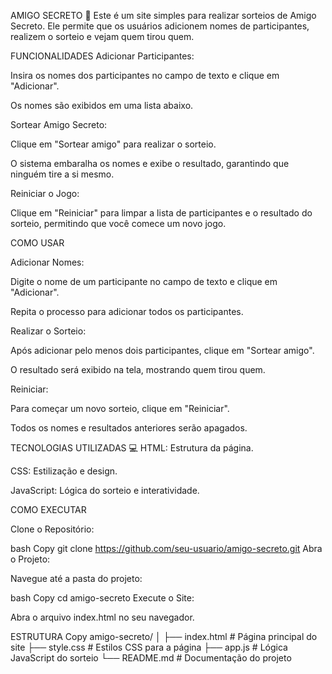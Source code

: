 AMIGO SECRETO 🎉
Este é um site simples para realizar sorteios de Amigo Secreto. Ele permite que os usuários adicionem nomes de participantes, realizem o sorteio e vejam quem tirou quem.

FUNCIONALIDADES
Adicionar Participantes:

Insira os nomes dos participantes no campo de texto e clique em "Adicionar".

Os nomes são exibidos em uma lista abaixo.

Sortear Amigo Secreto:

Clique em "Sortear amigo" para realizar o sorteio.

O sistema embaralha os nomes e exibe o resultado, garantindo que ninguém tire a si mesmo.

Reiniciar o Jogo:

Clique em "Reiniciar" para limpar a lista de participantes e o resultado do sorteio, permitindo que você comece um novo jogo.

COMO USAR

Adicionar Nomes:

Digite o nome de um participante no campo de texto e clique em "Adicionar".

Repita o processo para adicionar todos os participantes.

Realizar o Sorteio:

Após adicionar pelo menos dois participantes, clique em "Sortear amigo".

O resultado será exibido na tela, mostrando quem tirou quem.

Reiniciar:

Para começar um novo sorteio, clique em "Reiniciar".

Todos os nomes e resultados anteriores serão apagados.

TECNOLOGIAS UTILIZADAS 💻
HTML: Estrutura da página.

CSS: Estilização e design.

JavaScript: Lógica do sorteio e interatividade.

COMO EXECUTAR

Clone o Repositório:

bash
Copy
git clone https://github.com/seu-usuario/amigo-secreto.git
Abra o Projeto:

Navegue até a pasta do projeto:

bash
Copy
cd amigo-secreto
Execute o Site:

Abra o arquivo index.html no seu navegador.

ESTRUTURA
Copy
amigo-secreto/
│
├── index.html          # Página principal do site
├── style.css           # Estilos CSS para a página
├── app.js              # Lógica JavaScript do sorteio
└── README.md           # Documentação do projeto
